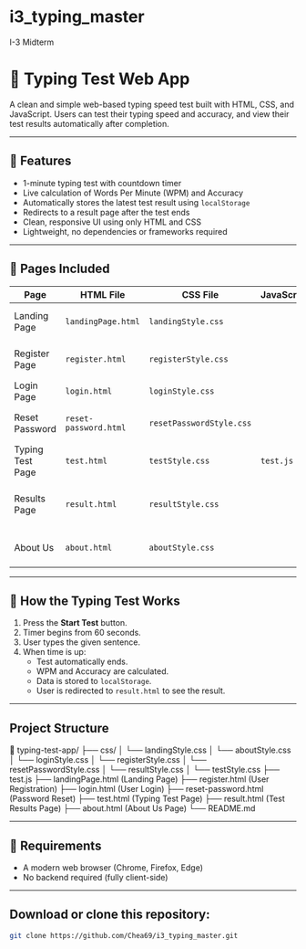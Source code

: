 # i3_typing_master
I-3 Midterm

# 🧠 Typing Test Web App

A clean and simple web-based typing speed test built with HTML, CSS, and JavaScript. Users can test their typing speed and accuracy, and view their test results automatically after completion.

---

## 🚀 Features

- 1-minute typing test with countdown timer
- Live calculation of Words Per Minute (WPM) and Accuracy
- Automatically stores the latest test result using `localStorage`
- Redirects to a result page after the test ends
- Clean, responsive UI using only HTML and CSS
- Lightweight, no dependencies or frameworks required

---

## 📂 Pages Included

| Page                 | HTML File                   | CSS File               | JavaScript| Description                            |
|----------------------|-----------------------------|------------------------|-----------|----------------------------------------|
| Landing Page         | `landingPage.html`          |`landingStyle.css`      |           | Welcome page or homepage               |
| Register Page        | `register.html`             |`registerStyle.css`     |           | New user registration form             |
| Login Page           | `login.html`                |`loginStyle.css`        |           | User login form                        |
| Reset Password       | `reset-password.html`       |`resetPasswordStyle.css`|           | Form to request/reset password         |
| Typing Test Page     | `test.html`                 |`testStyle.css`         |`test.js`  | Main typing test interface             |
| Results Page         | `result.html`               |`resultStyle.css`       |           | Displays WPM and Accuracy after test   |
| About Us             | `about.html`                |`aboutStyle.css`        |           | Information about the app/team         |

---

## 🧪 How the Typing Test Works

1. Press the **Start Test** button.
2. Timer begins from 60 seconds.
3. User types the given sentence.
4. When time is up:
   - Test automatically ends.
   - WPM and Accuracy are calculated.
   - Data is stored to `localStorage`.
   - User is redirected to `result.html` to see the result.

---

## Project Structure

📁 typing-test-app/
├── css/
│ └── landingStyle.css
│ └── aboutStyle.css
│ └── loginStyle.css
│ └── registerStyle.css
│ └── resetPasswordStyle.css
│ └── resultStyle.css
│ └── testStyle.css
├── test.js
├── landingPage.html (Landing Page)
├── register.html (User Registration)
├── login.html (User Login)
├── reset-password.html (Password Reset)
├── test.html (Typing Test Page)
├── result.html (Test Results Page)
├── about.html (About Us Page)
└── README.md

---
## 📌 Requirements

- A modern web browser (Chrome, Firefox, Edge)
- No backend required (fully client-side)

---

## **Download or clone** this repository:

```bash
git clone https://github.com/Chea69/i3_typing_master.git
```